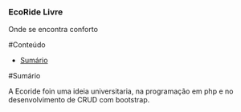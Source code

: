 
<h3 alinhar="centro">EcoRide Livre</h3>
<p alinhar="centro">
  Onde se encontra conforto
</p>


	

	
 

#Conteúdo


- [Sumário](#sum%C3%A1rio)



#Sumário


A Ecoride foin uma ideia universitaria, na programação em php e no desenvolvimento de CRUD com bootstrap.
